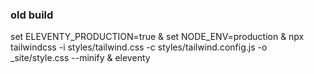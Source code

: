 
### old build
set ELEVENTY_PRODUCTION=true & set NODE_ENV=production & npx tailwindcss -i styles/tailwind.css -c styles/tailwind.config.js -o _site/style.css --minify & eleventy